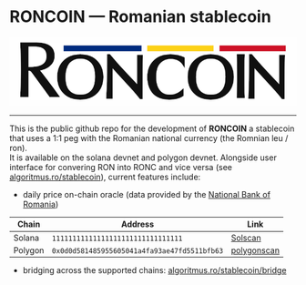 # RONCOIN — Romanian stablecoin
<p align="center">
  <img src="https://raw.githubusercontent.com/DavidCurca/stablecoin/refs/heads/main/images/banner.png" height="120px">
</p>

-----

This is the public github repo for the development of **RONCOIN** a stablecoin that uses a 1:1 peg with the Romanian national currency (the Romnian leu / ron). \
It is available on the solana devnet and polygon devnet. Alongside user interface for convering RON into RONC and vice versa (see [algoritmus.ro/stablecoin](https://http://algoritmus.ro/stablecoin)), current features include:
- daily price on-chain oracle (data provided by the [National Bank of Romania](https://cursbnr.ro))

| Chain | Address | Link |
| - | - | - |
| Solana | `11111111111111111111111111111111` | [Solscan](https://solscan.io/account/11111111111111111111111111111111?cluster=devnet)
| Polygon | `0x0d0d581485955605041a4fa93ae47fd5511bfb63` | [polygonscan](https://polygonscan.com/address/0x0d0d581485955605041a4fa93ae47fd5511bfb63) |

- bridging across the supported chains: [algoritmus.ro/stablecoin/bridge](https://algoritmus.ro/stablecoin/bridge)

